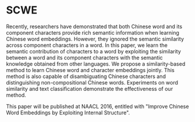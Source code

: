 # SCWE
Recently, researchers have demonstrated that both Chinese word and its component characters provide rich semantic information when learning Chinese word embeddings. However, they ignored the semantic similarity across component characters in a word. In this paper, we learn the semantic contribution of characters to a word by exploiting the similarity between a word and its component characters with the semantic knowledge obtained from other languages. We propose a similarity-based method to learn Chinese word and character embeddings jointly. This method is also capable of disambiguating Chinese characters and distinguishing non-compositional Chinese words. Experiments on word similarity and text classification demonstrate the effectiveness of our method.

This paper will be published at NAACL 2016, entitled with "Improve Chinese Word Embeddings by Exploiting Internal Structure". 
